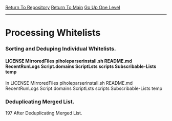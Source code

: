 [Return To Repository](https://github.com/deathbybandaid/piholeparser/)
[Return To Main](https://github.com/deathbybandaid/piholeparser/blob/master/RecentRunLogs/Mainlog.md)
[Go Up One Level](https://github.com/deathbybandaid/piholeparser/blob/master/RecentRunLogs/TopLevelScripts/40-Running-Initial-Tasks.md)
____________________________________
# Processing Whitelists

### Sorting and Deduping Individual Whitelists.
#### LICENSE MirroredFiles piholeparserinstall.sh README.md RecentRunLogs Script.domains ScriptLsts scripts Subscribable-Lists temp
 In LICENSE MirroredFiles piholeparserinstall.sh README.md RecentRunLogs Script.domains ScriptLsts scripts Subscribable-Lists temp
### Deduplicating Merged  List.
197 After Deduplicating Merged  List.
